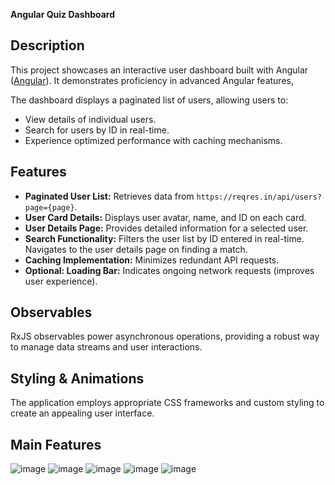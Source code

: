 
**Angular Quiz Dashboard**

## Description

This project showcases an interactive user dashboard built with Angular ([Angular](https://angular.io/)). It demonstrates proficiency in advanced Angular features, 

The dashboard displays a paginated list of users, allowing users to:

-   View details of individual users.
-   Search for users by ID in real-time.
-   Experience optimized performance with caching mechanisms.

## Features

-   **Paginated User List:** Retrieves data from `https://reqres.in/api/users?page={page}`.
-   **User Card Details:** Displays user avatar, name, and ID on each card.
-   **User Details Page:** Provides detailed information for a selected user.
-   **Search Functionality:** Filters the user list by ID entered in real-time. Navigates to the user details page on finding a match.
-   **Caching Implementation:** Minimizes redundant API requests.
-   **Optional: Loading Bar:** Indicates ongoing network requests (improves user experience).



## Observables

RxJS observables power asynchronous operations, providing a robust way to manage data streams and user interactions.

## Styling & Animations

The application employs appropriate CSS frameworks and custom styling to create an appealing user interface.

## Main Features 
![image](https://github.com/HeshamMo/-Building-a-Dynamic-User-Dashboard/assets/85097712/3b283b73-1524-437e-9a03-97c9f980c92b)
![image](https://github.com/HeshamMo/-Building-a-Dynamic-User-Dashboard/assets/85097712/89b28c7a-296e-45eb-9a04-18f81a84dd18)
![image](https://github.com/HeshamMo/-Building-a-Dynamic-User-Dashboard/assets/85097712/797fe01b-1401-4ef6-a688-32f809c1cad3)
![image](https://github.com/HeshamMo/-Building-a-Dynamic-User-Dashboard/assets/85097712/01aff5f4-6d1a-4ec9-8d3b-ff2101b4afab)
![image](https://github.com/HeshamMo/-Building-a-Dynamic-User-Dashboard/assets/85097712/0f8deb03-a7f1-4760-952c-43023f05a225)






